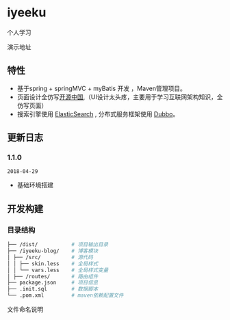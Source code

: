 # iyeeku

个人学习

演示地址 

## 特性

-   基于spring + springMVC + myBatis 开发 ，Maven管理项目。
-   页面设计全仿写[开源中国](https://www.oschina.net/),（UI设计太头疼，主要用于学习互联网架构知识，全仿写页面）
-   搜索引擎使用 [ElasticSearch](http://www.elastic.co/products/elasticsearch) , 分布式服务框架使用 [Dubbo](http://dubbo.apache.org/)。

## 更新日志

### 1.1.0

`2018-04-29`

-   基础环境搭建

## 开发构建

### 目录结构

```bash
├── /dist/           # 项目输出目录
├── /iyeeku-blog/    # 博客模块
│ ├── /src/          # 源代码
│ │ ├── skin.less    # 全局样式
│ │ └── vars.less    # 全局样式变量
│ ├── /routes/       # 路由组件 
├── package.json     # 项目信息
├── .init.sql        # 数据脚本
└── .pom.xml         # maven依赖配置文件
```

文件命名说明

